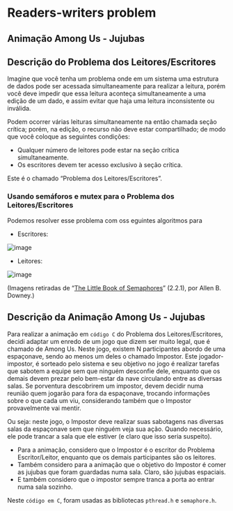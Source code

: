 # Readers-writers problem
## Animação Among Us - Jujubas

## Descrição do Problema dos Leitores/Escritores

Imagine que você tenha um problema onde em um sistema uma estrutura de dados pode ser acessada simultaneamente para realizar a leitura, porém você deve impedir que essa leitura aconteça simultaneamente a uma edição de um dado, e assim evitar que haja uma leitura inconsistente ou inválida. 

Podem ocorrer várias leituras simultaneamente na então chamada seção crítica; porém, na edição, o recurso não deve estar compartilhado; de modo que você coloque as seguintes condições:

* Qualquer número de leitores pode estar na seção crítica simultaneamente.
* Os escritores devem ter acesso exclusivo à seção crítica.

Este é o chamado “Problema dos Leitores/Escritores”.


### Usando semáforos e mutex para o Problema dos Leitores/Escritores 

Podemos resolver esse problema com oss eguintes algoritmos para

* Escritores:

![image](https://user-images.githubusercontent.com/6686318/118742390-b0d5c600-b826-11eb-84f8-03765be2e018.png)

* Leitores:

![image](https://user-images.githubusercontent.com/6686318/118742399-b501e380-b826-11eb-8abb-99c6bd7f1257.png)

(Imagens retiradas de “[The Little Book of Semaphores](https://greenteapress.com/semaphores/LittleBookOfSemaphores.pdf)” (2.2.1), por Allen B. Downey.)



## Descrição da Animação Among Us - Jujubas

Para realizar a animação em `código C` do Problema dos Leitores/Escritores, decidi adaptar um enredo de um jogo que dizem ser muito legal, que é chamado de Among Us. Neste jogo, existem N participantes abordo de uma espaçonave, sendo ao menos um deles o chamado Impostor. 
Este jogador-impostor, é sorteado pelo sistema e seu objetivo no jogo é realizar tarefas que sabotem a equipe sem que ninguém desconfie dele, enquanto que os demais devem prezar pelo bem-estar da nave circulando entre as diversas salas. Se porventura descobrirem um impostor, devem decidir numa reunião quem jogarão para fora da espaçonave, trocando informações sobre o que cada um viu, considerando também que o Impostor provavelmente vai mentir.

Ou seja: neste jogo, o Impostor deve realizar suas sabotagens nas diversas salas da espaçonave sem que ninguém veja sua ação. Quando necessário, ele pode trancar a sala que ele estiver (e claro que isso seria suspeito).

* Para a animação, considero que o Impostor é o escritor do Problema Escritor/Leitor, enquanto que os demais participantes são os leitores. 
* Também considero para a animação que o objetivo do Impostor é comer as jujubas que foram guardadas numa sala. Claro, são jujubas espaciais.
* E também considero que o impostor sempre tranca a porta ao entrar numa sala sozinho.

Neste `código em C`, foram usadas as bibliotecas `pthread.h` e `semaphore.h`.

